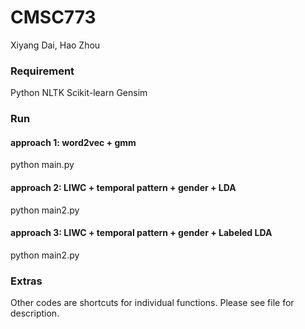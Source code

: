 CMSC773
=======

Xiyang Dai, Hao Zhou

### Requirement 
Python
NLTK
Scikit-learn
Gensim

### Run

#### approach 1: word2vec + gmm
python main.py 

#### approach 2: LIWC + temporal pattern + gender + LDA
python main2.py 

#### approach 3: LIWC + temporal pattern + gender + Labeled LDA
python main2.py 


### Extras

Other codes are shortcuts for individual functions. Please see file for description.
